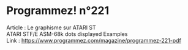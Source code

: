 # Programmez! n°221
Article : Le graphisme sur ATARI ST<br>
ATARI STF/E ASM-68k dots displayed Examples<br>
Link : https://www.programmez.com/magazine/programmez-221-pdf
